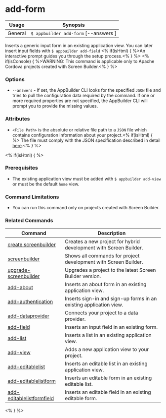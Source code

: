 add-form
==========

Usage | Synopsis
------|-------
General | `$ appbuilder add-form` [--answers <File Path>]

Inserts a generic input form in an existing application view. You can later insert input fields with `$ appbuilder add-field` <% if(isHtml) { %>An interactive prompt guides you through the setup process.<% } %>
<% if(isConsole) { %>WARNING: This command is applicable only to Apache Cordova projects created with Screen Builder.<% } %>

### Options

* `--answers` - If set, the AppBuilder CLI looks for the specified `JSON` file and tries to pull the configuration data required by the command. If one or more required properties are not specified, the AppBuilder CLI will prompt you to provide the missing values.

### Attributes

* `<File Path>` is the absolute or relative file path to a `JSON` file which contains configuration information about your project.<% if(isHtml) { %> The file must comply with the JSON specification described in detail [here](http://docs.telerik.com/platform/appbuilder/creating-your-project/screen-builder-automation#add-form).<% } %>

<% if(isHtml) { %>
### Prerequisites

* The existing application view must be added with `$ appbuilder add-view` or must be the default `home` view.

### Command Limitations

* You can run this command only on projects created with Screen Builder.

### Related Commands

Command | Description
----------|----------
[create screenbuilder](../project/creation/create-screenbuilder.html) | Creates a new project for hybrid development with Screen Builder.
[screenbuilder](screenbuilder.html) | Shows all commands for project development with Screen Builder.
[upgrade-screenbuilder](upgrade-screenbuilder.html) | Upgrades a project to the latest Screen Builder version.
[add-about](add-about.html) | Inserts an about form in an existing application view.
[add-authentication](add-authentication.html) | Inserts sign-in and sign-up forms in an existing application view.
[add-dataprovider](add-dataprovider.html) | Connects your project to a data provider.
[add-field](add-field.html) | Inserts an input field in an existing form.
[add-list](add-list.html) | Inserts a list in an existing application view.
[add-view](add-view.html) | Adds a new application view to your project.
[add-editablelist](add-editablelist.html) | Inserts an editable list in an existing application view.
[add-editablelistform](add-editablelistform.html) | Inserts an editable form in an existing editable list.
[add-editablelistformfield](add-editablelistformfield.html) | Inserts an editable field in an existing editable form.
<% } %>